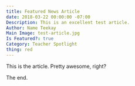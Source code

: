 ```yaml
---
title: Featured News Article
date: 2018-03-22 00:00:00 -07:00
Description: This is an excellent test article.
Author: Name Teekay
Main Image: test-article.jpg
Is Featured?: true
Category: Teacher Spotlight
thing: red
---
```


This is the article. Pretty awesome, right?

The end.
